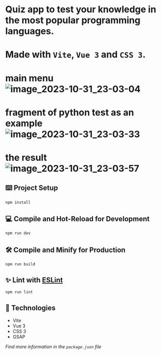 # Quiz app to test your knowledge in the most popular programming languages. 
# Made with `Vite`, `Vue 3` and `CSS 3`.
# main menu ![image_2023-10-31_23-03-04](https://github.com/whiteRabbitF/online-tests-on-vue-3/assets/141932197/91bfa0c5-7cd3-40e3-bf1b-047715a12658)
# fragment of python test as an example ![image_2023-10-31_23-03-33](https://github.com/whiteRabbitF/online-tests-on-vue-3/assets/141932197/84a64b91-e67d-4efd-a0c9-506718d0bbb9)
# the result ![image_2023-10-31_23-03-57](https://github.com/whiteRabbitF/online-tests-on-vue-3/assets/141932197/067adc83-66f3-4817-8a8c-7ba1a58a47f7)





## ⌨️ Project Setup

```sh
npm install
```

## 💻 Compile and Hot-Reload for Development

```sh
npm run dev
```

## 🛠️ Compile and Minify for Production

```sh
npm run build
```

## ✨ Lint with [ESLint](https://eslint.org/)

```sh
npm run lint
```
## 🔬 Technologies

- Vite
- Vue 3
- CSS 3
- GSAP

*Find more information in the `package.json` file*
